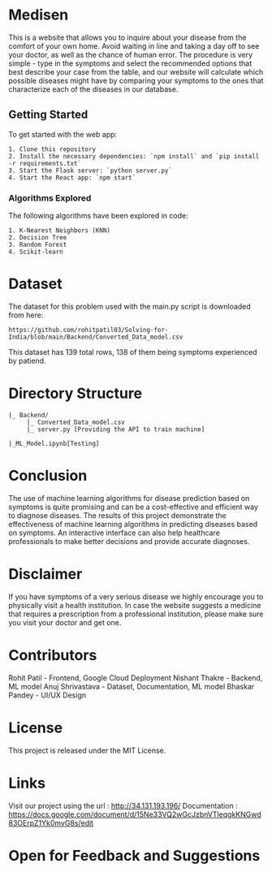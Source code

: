 
# Medisen
This is a website that allows you to inquire about your disease from the comfort of your own home. Avoid waiting in line and taking a day off to see your doctor, as well as the chance of human error. The procedure is very simple - type in the symptoms and select the recommended options that best describe your case from the table, and our website will calculate which possible diseases might have by comparing your symptoms to the ones that characterize each of the diseases in our database.

## Getting Started

To get started with the web app:

    1. Clone this repository
    2. Install the necessary dependencies: `npm install` and `pip install -r requirements.txt`
    3. Start the Flask server: `python server.py`
    4. Start the React app: `npm start`

### Algorithms Explored
The following algorithms have been explored in code:

    1. K-Nearest Neighbors (KNN)
    2. Decision Tree
    3. Random Forest
    4. Scikit-learn

# Dataset
The dataset for this problem used with the main.py script is downloaded from here:

    https://github.com/rohitpatil03/Solving-for-India/blob/main/Backend/Converted_Data_model.csv

This dataset has 139 total rows, 138 of them being symptoms experienced by patiend.
# Directory Structure
    |_ Backend/
         |_ Converted_Data_model.csv
         |_ server.py [Providing the API to train machine]

    |_ML_Model.ipynb[Testing]

# Conclusion
The use of machine learning algorithms for disease prediction based on symptoms is quite promising and can be a cost-effective and efficient way to diagnose diseases. The results of this project demonstrate the effectiveness of machine learning algorithms in predicting diseases based on symptoms. An interactive interface can also help healthcare professionals to make better decisions and provide accurate diagnoses.

# Disclaimer
If you have symptoms of a very serious disease we highly encourage you to physically visit a health institution. In case the website suggests a medicine that requires a prescription from a professional institution, please make sure you visit your doctor and get one.

# Contributors
Rohit Patil - Frontend, Google Cloud Deployment
Nishant Thakre - Backend, ML model
Anuj Shrivastava - Dataset, Documentation, ML model
Bhaskar Pandey - UI/UX Design

# License 
This project is released under the MIT License.

# Links
Visit our project using the url : http://34.131.193.196/
Documentation : https://docs.google.com/document/d/15Ne33VQ2wGcJzbnVTleqgkKNGwd83OErpZ1Yk0mvG8s/edit

# Open for Feedback and Suggestions
